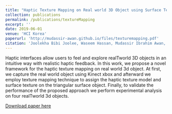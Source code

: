 ```yaml
---
title: "Haptic Texture Mapping on Real world 3D Object using Surface Texture and Haptic Model"
collection: publications
permalink: /publications/textureMapping
excerpt: ''
date: 2019-06-01
venue: 'HCI Korea'
paperurl: 'http://mudassir-awan.github.io/files/texturemapping.pdf'
citation: 'Joolekha Bibi Joolee, Waseem Hassan, Mudassir Ibrahim Awan, and Jeon Seokhee,2019. Haptic Texture Mapping on Real world 3D Object using Surface Texture and Haptic Model. South Korea.'
---
```


Haptic interfaces allow users to feel and explore realTworld 3D objects in an intuitive way with realistic haptic feedback. In this work, we propose a novel framework for the haptic texture mapping on real world 3d object. At first, we capture the real world object using Kinect xbox and afterward we employ texture mapping technique to assign the haptic texture model and surface texture on the triangular surface object. Finally, to validate the performance of the proposed approach we perform experimental analysis on four realTworld 3d objects.

[Download paper here](http://mudassir-awan.github.io/files/texturemapping.pdf)

<!-- [Download paper here](https://bengisucagiltay.github.io/files/IDC23_Family_Systems_Theory_BengisuCagiltay.pdf) -->

<!-- [Watch our Paper Talk Here]() -->

<!-- [![Watch our Paper Talk Here]() --> 